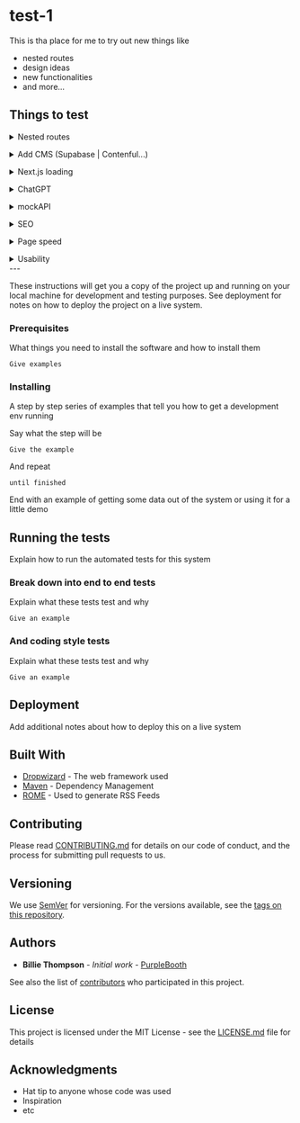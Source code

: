 # test-1

This is tha place for me to try out new things like

- nested routes
- design ideas
- new functionalities
- and more...

## Things to test

<details>
  <summary>Nested routes</summary>

- [x] NestedRoutes

</details>
<p>

<details>
  <summary>Add CMS (Supabase  | Contenful...)</summary>
  
  [https://supabase.com/docs/guides/getting-started/quickstarts/nextjs](https://supabase.com/docs/guides/getting-started/quickstarts/nextjs)

- [ ] Implement supabase to project
- [ ] move data from dataTS to Supabase

</details>
<p>
<details>
  <summary>Next.js loading</summary>

[Nextjs loading documentation](https://nextjs.org/docs/app/building-your-application/routing/loading-ui-and-streaming)

- [ ] use loading.js in project.

</details>
<p>

<details>
  <summary>ChatGPT</summary>

[The EASIEST Way to Use OpenAI ChatGPT in Next.js](https://www.youtube.com/watch?v=2xwv4T552lM)

- [ ] Try to implement mockAPI in project for fun.

</details>

</details>
<p>
<details>
  <summary>mockAPI</summary>

[mockapi.io](https://mockapi.io/) - Quickly setup endpoints, generate custom data, and preform operations on it using RESTful interface

- [ ] with help of chatGPT, create meme developer text to existing image.

</details>
<p>
<details>
  <summary>SEO</summary>

Look for info how to implement

</details>
<p>
<details>
  <summary>Page speed</summary>

Look for info on how check pagespeed and make application faster

 </details>
 <p>
<details>
  <summary>Usability</summary>

- [ ] Testing
- [ ] Accessibility
- [ ] The 2-second rule, loading content.
- [ ] Short-term memory can only retain around **five** out of nine things that a person sees at one time.

 </details>
 ---

These instructions will get you a copy of the project up and running on your local machine for development and testing purposes. See deployment for notes on how to deploy the project on a live system.

### Prerequisites

What things you need to install the software and how to install them

```
Give examples
```

### Installing

A step by step series of examples that tell you how to get a development env running

Say what the step will be

```
Give the example
```

And repeat

```
until finished
```

End with an example of getting some data out of the system or using it for a little demo

## Running the tests

Explain how to run the automated tests for this system

### Break down into end to end tests

Explain what these tests test and why

```
Give an example
```

### And coding style tests

Explain what these tests test and why

```
Give an example
```

## Deployment

Add additional notes about how to deploy this on a live system

## Built With

- [Dropwizard](http://www.dropwizard.io/1.0.2/docs/) - The web framework used
- [Maven](https://maven.apache.org/) - Dependency Management
- [ROME](https://rometools.github.io/rome/) - Used to generate RSS Feeds

## Contributing

Please read [CONTRIBUTING.md](https://gist.github.com/PurpleBooth/b24679402957c63ec426) for details on our code of conduct, and the process for submitting pull requests to us.

## Versioning

We use [SemVer](http://semver.org/) for versioning. For the versions available, see the [tags on this repository](https://github.com/your/project/tags).

## Authors

- **Billie Thompson** - _Initial work_ - [PurpleBooth](https://github.com/PurpleBooth)

See also the list of [contributors](https://github.com/your/project/contributors) who participated in this project.

## License

This project is licensed under the MIT License - see the [LICENSE.md](LICENSE.md) file for details

## Acknowledgments

- Hat tip to anyone whose code was used
- Inspiration
- etc
